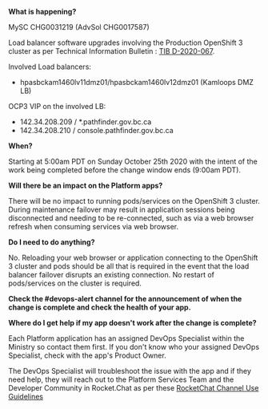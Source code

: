 **What is happening?**

MySC CHG0031219 (AdvSol CHG0017587)

Load balancer software upgrades involving the Production OpenShift 3 cluster as per Technical Information Bulletin : [TIB D-2020-067](https://ssbc-client.gov.bc.ca/TIBS/ViewTib.asp?Tib=D-2020-067&Rev=0&Pgm=TIBSMAINQUERY).

Involved Load balancers:

- hpasbckam1460lv11dmz01/hpasbckam1460lv12dmz01 (Kamloops DMZ LB)

OCP3 VIP on the involved LB:

- 142.34.208.209 / *.pathfinder.gov.bc.ca
- 142.34.208.210 / console.pathfinder.gov.bc.ca

**When?**

Starting at 5:00am PDT on Sunday October 25th 2020 with the intent of the work being completed before the change window ends (9:00am PDT).

**Will there be an impact on the Platform apps?**

There will be no impact to running pods/services on the OpenShift 3 cluster. During maintenance failover may result in application sessions being disconnected and needing to be re-connected, such as via a web browser refresh when consuming services via web browser.

**Do I need to do anything?**

No. Reloading your web browser or application connecting to the OpenShift 3 cluster and pods should be all that is required in the event that the load balancer failover disrupts an existing connection. No restart of pods/services on the cluster is required.

**Check the #devops-alert channel for the announcement of when the change is complete and check the health of your app.**

**Where do I get help if my app doesn't work after the change is complete?**

Each Platform application has an assigned DevOps Specialist within the Ministry so contact them first. If you don't know who your assigned DevOps Specialist, check with the app's Product Owner.

The DevOps Specialist will troubleshoot the issue with the app and if they need help, they will reach out to the Platform Services Team and the Developer Community in Rocket.Chat as per these [RocketChat Channel Use Guidelines](https://developer.gov.bc.ca/Getting-human-support-for-issues-not-covered-by-devops-requests)
